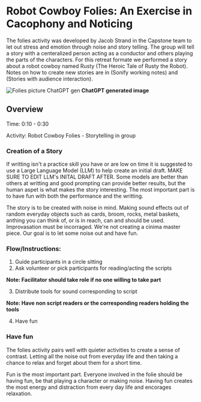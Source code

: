 #  Robot Cowboy Folies: An Exercise in Cacophony and Noticing

The folies activity was developed by Jacob Strand in the Capstone team to let out stress and emotion through noise and story telling. The group will tell a story with a centeralized person acting as a conductor and others playing the parts of the characters. For this retreat formate we performed a story about a robot cowboy named Rusty (The Heroic Tale of Rusty the Robot). Notes on how to create new stories are in (Sonify working notes) and (Stories with audience interaction). 

![Folies picture ChatGPT gen](https://github.com/user-attachments/assets/18d59ae1-589c-48ca-83b6-d5da3264f176)
**ChatGPT generated image**
## Overview

Time: 0:10 - 0:30 

Activity: Robot Cowboy Folies - Storytelling in group

### Creation of a Story

If writting isn't a practice skill you have or are low on time it is suggested to use a Large Language Model (LLM) to help create an initial draft. MAKE SURE TO EDIT LLM's INITAL DRAFT AFTER. Some models are better than others at writting and good prompting can provide better results, but the human aspet is what makes the story interesting. The most important part is to have fun with both the performance and the writting. 

The story is to be created with noise in mind. Making sound effects out of random everyday objects such as cards, broom, rocks, metal baskets, anthing you can think of, or is in reach, can and should be used. Improvasation must be incorraged. We're not creating a cinima master piece. Our goal is to let some noise out and have fun. 

### Flow/Instructions:

1. Guide participants in a circle sitting
2. Ask volunteer or pick participants for reading/acting the scripts

  **Note: Facilitator should take role if no one willing to take part**

3. Distribute tools for sound corresponding to script

  **Note: Have non script readers or the corresponding readers holding the tools**

4. Have fun

### Have fun

The folies activity pairs well with quieter activities to create a sense of contrast. Letting all the noise out from everyday life and then taking a chance to relax and forget about them for a short time. 

Fun is the most important part. Everyone involved in the folie should be having fun, be that playing a character or making noise. Having fun creates the most energy and distraction from every day life and encorages relaxation.
